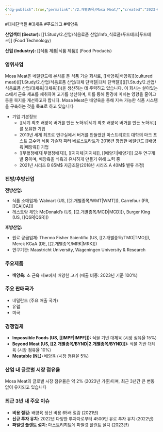 ```yaml
---
{"dg-publish":true,"permalink":"/2.개별종목/Mosa Meat/","created":"2023-07-15T11:59:07.739+09:00","updated":"2025-07-29T21:37:04.935+09:00"}
---
```


#대체단백질 #대체육 #푸드테크 #배양육


**산업섹터 (Sector):** [[1.Study/2.산업/식음료픔 산업/Info_식료품/푸드테크\|푸드테크]] (Food Technology)  

**산업 (Industry):** [[식품 제품\|식품 제품]] (Food Products)

### 영위사업

Mosa Meat은 네덜란드에 본사를 둔 식품 기술 회사로, [[배양육\|배양육]](cultured meat)([[1.Study/2.산업/식음료픔 산업/대체 단백질\|대체 단백질]]([[1.Study/2.산업/식음료픔 산업/대체육\|대체육]]))을 생산하는 데 주력하고 있습니다. 이 회사는 살아있는 소에서 근육 세포를 채취하여 고기를 생산하며, 이를 통해 환경에 미치는 영향을 줄이고 동물 복지를 개선하고자 합니다. Mosa Meat은 배양육을 통해 지속 가능한 식품 시스템을 구축하는 것을 목표로 하고 있습니다

- 기업 기본정보
	- [[세계 최초 배양육 버거를 만든 노하우\|세계 최초 배양육 버거를 만든 노하우]]를 보유한 기업
	- 2013년 세계 최초로 연구실에서 버거를 만들었던 마스트리흐트 대학의 마크 포스트 교수와 식품 기술자 피터 베르스트라트가 2016년 창업한 네덜란드 [[배양육\|배양육]] 기업
	- [[무혈청배지\|무혈청배지]], [[지지체\|지지체]], [[배양기\|배양기]] 모두 연구개발 중이며, 배양육을 식육과 유사하게 만들기 위해 노력 중
	- 2021년 시리즈 B 85M$ 자금조달(2018년 시리즈 A 40M$ 밸류 추정)


### 전방/후방산업

**전방산업:**

- 식품 소매업체: Walmart (US, [[2.개별종목/WMT\|WMT]]), Carrefour (FR, [[CA\|CA]])
- 레스토랑 체인: McDonald’s (US, [[2.개별종목/MCD\|MCD]]), Burger King (US, [[QSR\|QSR]])

**후방산업:**

- 원료 공급업체: Thermo Fisher Scientific (US, [[2.개별종목/TMO\|TMO]]), Merck KGaA (DE, [[2.개별종목/MRK\|MRK]])
- 연구기관: Maastricht University, Wageningen University & Research

### 주요제품

- **배양육:** 소 근육 세포에서 배양한 고기 (매출 비중: 2023년 기준 100%)

### 주요 판매국가

- 네덜란드 (주요 매출 국가)
- 유럽
- 미국

### 경쟁업체

- **Impossible Foods (US, [[IMPF\|IMPF]]):** 식물 기반 대체육 (시장 점유율 15%)
- **Beyond Meat (US, [[2.개별종목/BYND\|2.개별종목/BYND]]):** 식물 기반 대체육 (시장 점유율 10%)
- **Meatable (NL):** 배양육 (시장 점유율 5%)

### 산업 내 글로벌 시장 점유율

Mosa Meat의 글로벌 시장 점유율은 약 2% (2023년 기준)이며, 최근 3년간 큰 변동 없이 유지되고 있습니다

### 최근 3년 내 주요 이슈

- **비용 절감:** 배양육 생산 비용 65배 절감 (2021년)
- **신규 투자 유치:** 2022년 다양한 투자자로부터 4500만 유로 투자 유치 (2022년)
- **파일럿 플랜트 설치:** 마스트리히트에 파일럿 플랜트 설치 (2023년)